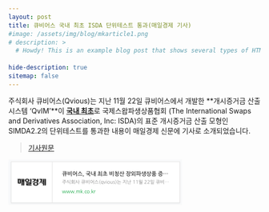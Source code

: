 ```yaml
---
layout: post
title: 큐비어스 국내 최초 ISDA 단위테스트 통과(매일경제 기사)
#image: /assets/img/blog/mkarticle1.png
# description: >
  # Howdy! This is an example blog post that shows several types of HTML content supported in this theme.

hide-description: true
sitemap: false
---
```


주식회사 큐비어스(Qvious)는 지난 11월 22일 큐비어스에서 개발한 **개시증거금 산출시스템 ‘QvIM’**이 <a href="#"> **국내 최초**</a>로 국제스왑파생상품협회 (The International Swaps and Derivatives Association, Inc: ISDA)의 표준 개시증거금 산출 모형인 SIMDA2.2의 단위테스트를 통과한 내용이 매일경제 신문에 기사로 소개되었습니다.

> [기사원문](https://www.mk.co.kr/news/stock/view/2019/11/999445/)


[![200x200](/assets/img/blog/mkarticle1.png)](https://www.mk.co.kr/news/stock/view/2019/11/999445/)
